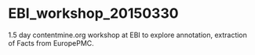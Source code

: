 # EBI_workshop_20150330

1.5 day contentmine.org workshop at EBI to explore annotation, extraction of Facts from EuropePMC.
